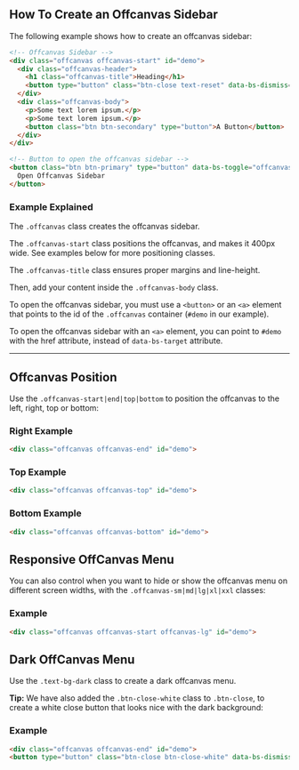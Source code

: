 ## How To Create an Offcanvas Sidebar

The following example shows how to create an offcanvas sidebar:
```html
<!-- Offcanvas Sidebar -->
<div class="offcanvas offcanvas-start" id="demo">
  <div class="offcanvas-header">
    <h1 class="offcanvas-title">Heading</h1>
    <button type="button" class="btn-close text-reset" data-bs-dismiss="offcanvas"></button>
  </div>
  <div class="offcanvas-body">
    <p>Some text lorem ipsum.</p>
    <p>Some text lorem ipsum.</p>
    <button class="btn btn-secondary" type="button">A Button</button>
  </div>
</div>

<!-- Button to open the offcanvas sidebar -->
<button class="btn btn-primary" type="button" data-bs-toggle="offcanvas" data-bs-target="#demo">
  Open Offcanvas Sidebar
</button>
```

### Example Explained

The `.offcanvas` class creates the offcanvas sidebar.

The `.offcanvas-start` class positions the offcanvas, and makes it 400px wide. See examples below for more positioning classes.

The `.offcanvas-title` class ensures proper margins and line-height.

Then, add your content inside the `.offcanvas-body` class.

To open the offcanvas sidebar, you must use a `<button>` or an `<a>` element that points to the id of the `.offcanvas` container (`#demo` in our example).

To open the offcanvas sidebar with an `<a>` element, you can point to `#demo` with the href attribute, instead of `data-bs-target` attribute.

___

## Offcanvas Position

Use the `.offcanvas-start|end|top|bottom` to position the offcanvas to the left, right, top or bottom:

### Right Example
```html
<div class="offcanvas offcanvas-end" id="demo">
```

### Top Example
```html
<div class="offcanvas offcanvas-top" id="demo">
```

### Bottom Example
```html
<div class="offcanvas offcanvas-bottom" id="demo">
```

## Responsive OffCanvas Menu

You can also control when you want to hide or show the offcanvas menu on different screen widths, with the `.offcanvas-sm|md|lg|xl|xxl` classes:

### Example
```html
<div class="offcanvas offcanvas-start offcanvas-lg" id="demo">
```

## Dark OffCanvas Menu

Use the `.text-bg-dark` class to create a dark offcanvas menu.

**Tip:** We have also added the `.btn-close-white` class to `.btn-close`, to create a white close button that looks nice with the dark background:

### Example
```html
<div class="offcanvas offcanvas-end" id="demo">
<button type="button" class="btn-close btn-close-white" data-bs-dismiss="offcanvas"></button>
```